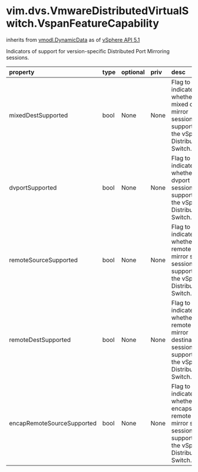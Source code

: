 vim.dvs.VmwareDistributedVirtualSwitch.VspanFeatureCapability
=============================================================
inherits from [vmodl.DynamicData](docs/vmodl.DynamicData.md)
as of [vSphere API 5.1](vim.version.md#vim.version.version8)


Indicators of support for version-specific Distributed Port Mirroring sessions.

| property | type | optional | priv | desc |
|:---------|:-----|:---------|:-----|:-----|
| mixedDestSupported | bool | None | None | Flag to indicate whether mixed dest mirror session is supported on the   vSphere Distributed Switch. |
| dvportSupported | bool | None | None | Flag to indicate whether dvport mirror session is supported on the   vSphere Distributed Switch. |
| remoteSourceSupported | bool | None | None | Flag to indicate whether remote mirror source session is supported on the   vSphere Distributed Switch. |
| remoteDestSupported | bool | None | None | Flag to indicate whether remote mirror destination session is supported on the   vSphere Distributed Switch. |
| encapRemoteSourceSupported | bool | None | None | Flag to indicate whether encapsulated remote mirror source session is supported on the   vSphere Distributed Switch. |


